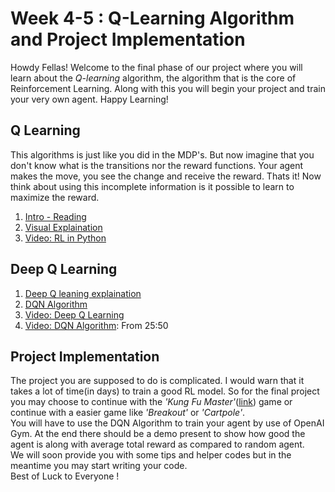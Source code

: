 # Week 4-5 : Q-Learning Algorithm and Project Implementation

Howdy Fellas! Welcome to the final phase of our project where you will learn about the *Q-learning* algorithm, the algorithm that is the core of Reinforcement Learning. Along with this you will begin your project and train your very own agent. Happy Learning!

## Q Learning
This algorithms is just like you did in the MDP's. But now imagine that you don't know what is the transitions nor the reward functions. Your agent makes the move, you see the change and receive the reward. Thats it! Now think about using this incomplete information is it possible to learn to maximize the reward.  
1. [Intro - Reading](https://www.datacamp.com/tutorial/introduction-q-learning-beginner-tutorial)
2. [Visual Explaination](https://towardsdatascience.com/reinforcement-learning-explained-visually-part-4-q-learning-step-by-step-b65efb731d3e)
3. [Video: RL in Python](https://www.youtube.com/watch?v=iKdlKYG78j4)


## Deep Q Learning

1. [Deep Q leaning explaination](https://towardsdatascience.com/deep-q-learning-tutorial-mindqn-2a4c855abffc)
2. [DQN Algorithm](https://towardsdatascience.com/reinforcement-learning-explained-visually-part-5-deep-q-networks-step-by-step-5a5317197f4b)
3. [Video: Deep Q Learning](https://www.youtube.com/watch?v=WuuY2V475Yg)
4. [Video: DQN Algorithm](https://www.youtube.com/watch?v=Psrhxy88zww): From 25:50

##  Project Implementation
The project you are supposed to do is complicated. I would warn that it takes a lot of time(in days) to train a good RL model. So for the final project you may choose to continue with the *'Kung Fu Master'*([link](https://www.gymlibrary.dev/environments/atari/kung_fu_master/)) game or continue with a easier game like *'Breakout'* or *'Cartpole'*.  
You will have to use the DQN Algorithm to train your agent by use of OpenAI Gym. At the end there should be a demo present to show how good the agent is along with average total reward as compared to random agent.  
We will soon provide you with some tips and helper codes but in the meantime you may start writing your code.  
Best of Luck to Everyone !